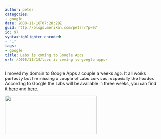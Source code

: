 ```yaml
---
author: peter
categories:
- google
date: 2008-11-18T07:28:28Z
guid: http://blogs.merikan.com/peter/?p=97
id: 97
syntaxhighlighter_encoded:
- "1"
tags:
- google
title: Labs is coming to Google Apps
url: /2008/11/18/labs-is-coming-to-google-apps/
---
```


I moved my domain to Google Apps a couple a weeks ago. It all works perfectly but I&#8217;m missing a couple of Labs services, especially the Reader. According to Google the Labs will be available in three weeks, you can find it [here](http://www.google.com/support/a/bin/static.py?page=known_issues.cs) and [here](http://groups.google.com/group/hosted-the-basics/msg/00b428a83de84af4).

<a rel="lightbox" href="http://blogs.merikan.com/peter/files/2008/11/google-apps.png"><img class="alignnone size-medium wp-image-98" src="http://blogs.merikan.com/peter/files/2008/11/google-apps-300x126.png" alt="" width="300" height="126" /></a>